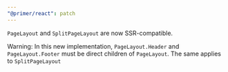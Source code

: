 ```yaml
---
"@primer/react": patch
---
```


`PageLayout` and `SplitPageLayout` are now SSR-compatible. 

Warning: In this new implementation, `PageLayout.Header` and `PageLayout.Footer` must be direct children of `PageLayout`. The same applies to `SplitPageLayout`

